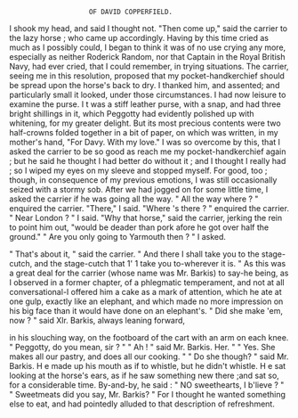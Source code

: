                         OF DAVID COPPERFIELD.

I shook my head, and said I thought not. "Then come up," said the
carrier to the lazy horse ; who came up accordingly.
   Having by this time cried as much as I possibly could, I began to think
it was of no use crying any more, especially as neither Roderick Random,
nor that Captain in the Royal British Navy, had ever cried, that I could
remember, in trying situations. The carrier, seeing me in this resolution,
proposed that my pocket-handkerchief should be spread upon the horse's
back to dry. I thanked him, and assented; and particularly small it
looked, under those circumstances.
   I had now leisure to examine the purse. I t was a stiff leather
purse, with a snap, and had three bright shillings in it, which Peggotty
had evidently polished up with whitening, for my greater delight. But
its most precious contents were two half-crowns folded together in a bit of
paper, on which was written, in my mother's hand, "For Davy. With my
love." I was so overcome by this, that I asked the carrier to be so good
as reach me my pocket-handkerchief again ; but he said he thought I had
better do without it ; and I thought I really had ; so I wiped my eyes
on my sleeve and stopped myself.
   For good, too ; though, in consequence of my previous emotions, I was
still occasionally seized with a stormy sob. After we had jogged on for
some little time, I asked the carrier if he was going all the way.
   " All the way where ? " enquired the carrier.
   "There," I said.
   "Where 's there ? " enquired the carrier.
   " Near London ? " I said.
   "Why that horse," said the carrier, jerking the rein to point him out,
"would be deader than pork afore he got over half the ground."
   " Are you only going to Yarmouth then ? " I asked.

   " That's about it, " said the carrier. " And there I shall take you to
the stage-cutch, and the stage-cutch that 1' 1 take you to-wherever it is. "
   As this was a great deal for the carrier (whose name was Mr. Barkis)
to say-he     being, as I observed in a former chapter, of a phlegmatic
temperament, and not at all conversational-I offered him a cake as a
mark of attention, which he ate at one gulp, exactly like an elephant, and
which made no more impression on his big face than it would have done
on an elephant's.
   " Did she make 'em, now ? " said Xlr. Barkis, always leaning forward,

in his slouching way, on the footboard of the cart with an arm on each
knee.
   " Peggotty, do you mean, sir ? "
    " Ah ! " said Mr. Barkis.      Her. "
    " Yes.   She makes all our pastry, and does all our cooking. "
    " Do she though? " said Mr. Barkis.
   H e made up his mouth as if to whistle, but he didn't whistle. H e sat
looking at the horse's ears, as if he saw something new there ;and sat so,
for a considerable time. By-and-by, he said :
   " NO sweethearts, I b'lieve ? "
   " Sweetmeats did you say, Mr. Barkis? " For I thought he wanted
something else to eat, and had pointedly alluded to that description of
refreshment.

